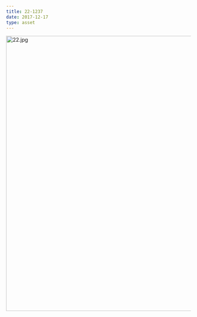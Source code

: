 ```yaml
---
title: 22-1237
date: 2017-12-17
type: asset
---
```

<img src="https://histologylab.ctl.columbia.edu/assets/images/22.jpg" height="750" alt="22.jpg" style="margin: 0;padding: 0;border: 0;">
